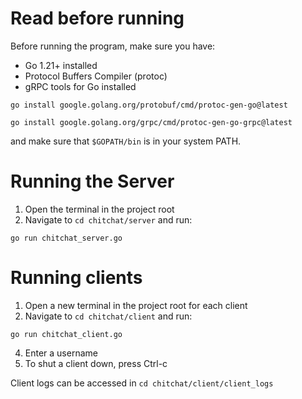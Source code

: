 # Read before running
Before running the program, make sure you have:
- Go 1.21+ installed
- Protocol Buffers Compiler (protoc)
- gRPC tools for Go installed

`go install google.golang.org/protobuf/cmd/protoc-gen-go@latest`

`go install google.golang.org/grpc/cmd/protoc-gen-go-grpc@latest`
  
and make sure that `$GOPATH/bin` is in your system PATH.

# Running the Server
1. Open the terminal in the project root
2. Navigate to `cd chitchat/server` and run:

`go run chitchat_server.go`

# Running clients
1. Open a new terminal in the project root for each client
2. Navigate to `cd chitchat/client` and run:

`go run chitchat_client.go`

4. Enter a username
5. To shut a client down, press Ctrl-c

Client logs can be accessed in `cd chitchat/client/client_logs`
